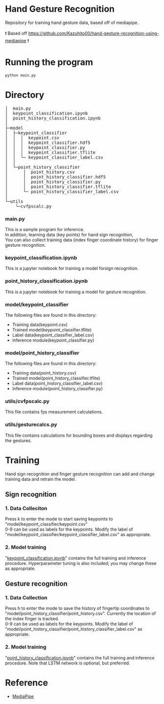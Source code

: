 # Hand Gesture Recognition
Repository for training hand gesture data, based off of mediapipe.<br> 
<br> ❗ Based off https://github.com/Kazuhito00/hand-gesture-recognition-using-mediapipe  ❗
<br> 




# Running the program
```bash
python main.py
```

# Directory
<pre>
│  main.py
│  keypoint_classification.ipynb
│  point_history_classification.ipynb
│  
├─model
│  ├─keypoint_classifier
│  │  │  keypoint.csv
│  │  │  keypoint_classifier.hdf5
│  │  │  keypoint_classifier.py
│  │  │  keypoint_classifier.tflite
│  │  └─ keypoint_classifier_label.csv
│  │          
│  └─point_history_classifier
│      │  point_history.csv
│      │  point_history_classifier.hdf5
│      │  point_history_classifier.py
│      │  point_history_classifier.tflite
│      └─ point_history_classifier_label.csv
│          
└─utils
    └─cvfpscalc.py
</pre>
### main.py
This is a sample program for inference.<br>
In addition, learning data (key points) for hand sign recognition,<br>
You can also collect training data (index finger coordinate history) for finger gesture recognition.

### keypoint_classification.ipynb
This is a jupyter notebook for training a model forsign recognition.

### point_history_classification.ipynb
This is a jupyter notebook for training a model for gesture recognition.

### model/keypoint_classifier
The following files are found in this directory:
* Training data(keypoint.csv)
* Trained model(keypoint_classifier.tflite)
* Label data(keypoint_classifier_label.csv)
* Inference module(keypoint_classifier.py)

### model/point_history_classifier
The following files are found in this directory:
* Training data(point_history.csv)
* Trained model(point_history_classifier.tflite)
* Label data(point_history_classifier_label.csv)
* Inference module(point_history_classifier.py)

### utils/cvfpscalc.py
This file contains fps measurement calculations.

### utils/gesturecalcs.py
This file contains calculations for bounding boxes and displays regarding the gestures. 

# Training
Hand sign recognition and finger gesture recognition can add and change training data and retrain the model.

## Sign recognition
### 1. Data Colleciton
Press k to enter the mode to start saving keypoints to  "model/keypoint_classifier/keypoint.csv"<br>
0-9 can be used as labels for the keypoints. Modify the label of "model/keypoint_classifier/keypoint_classifier_label.csv" as appropriate.

### 2. Model training
"[keypoint_classification.ipynb](keypoint_classification.ipynb)" contains the full training and inference procedure. Hyperparameter tuning is also included; you may change these as appropriate. <br>

## Gesture recognition 
### 1. Data Collection
Press h to enter the mode to save the history of fingertip coordinates to "model/point_history_classifier/point_history.csv". Currently the location of the index finger is tracked.<br>
0-9 can be used as labels for the keypoints. Modify the label of "model/point_history_classifier/point_history_classifier_label.csv" as appropriate.<br>


### 2. Model training
"[point_history_classification.ipynb](point_history_classification.ipynb)" contains the full training and inference procedure. Note that LSTM network is optional, but preferred.




# Reference
* [MediaPipe](https://mediapipe.dev/)


